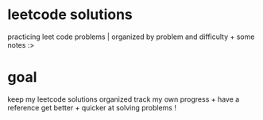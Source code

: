 # leetcode solutions
practicing leet code problems | organized by problem and difficulty + some notes :>

# goal
keep my leetcode solutions organized
track my own progress + have a reference
get better + quicker at solving problems !



